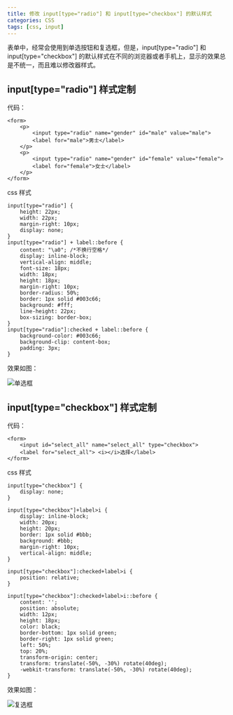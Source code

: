 ```yaml
---
title: 修改 input[type="radio"] 和 input[type="checkbox"] 的默认样式
categories: CSS
tags: [css, input]
---
```


表单中，经常会使用到单选按钮和复选框，但是，input[type="radio"] 和 input[type="checkbox"] 的默认样式在不同的浏览器或者手机上，显示的效果总是不统一，而且难以修改器样式。

<!-- more -->
## input[type="radio"] 样式定制


代码：

```
<form>
    <p>
        <input type="radio" name="gender" id="male" value="male">
        <label for="male">男士</label>
    </p>
    <p>
        <input type="radio" name="gender" id="female" value="female">
        <label for="female">女士</label>
    </p>
</form>
```
css 样式

```
input[type="radio"] {
	height: 22px;
	width: 22px;
	margin-right: 10px;
	display: none;
}
input[type="radio"] + label::before {
    content: "\a0"; /*不换行空格*/
    display: inline-block;
    vertical-align: middle;
    font-size: 18px;
    width: 18px;
    height: 18px;
    margin-right: 10px;
    border-radius: 50%;
	border: 1px solid #003c66;
	background: #fff;
	line-height: 22px;
	box-sizing: border-box;
}
input[type="radio"]:checked + label::before {
    background-color: #003c66;
    background-clip: content-box;
    padding: 3px;
}

```


效果如图：

![单选框](https://github.com/caochangkui/demo/blob/master/some-demo/radio.jpg?raw=true)

## input[type="checkbox"] 样式定制

代码：

```
<form>
    <input id="select_all" name="select_all" type="checkbox">
    <label for="select_all"> <i></i>选择</label>
</form>
```
css 样式

```
input[type="checkbox"] {
    display: none;
}

input[type="checkbox"]+label>i {
    display: inline-block;
    width: 20px;
    height: 20px;
    border: 1px solid #bbb;
    background: #bbb;
    margin-right: 10px;
    vertical-align: middle;
}

input[type="checkbox"]:checked+label>i {
    position: relative;
}

input[type="checkbox"]:checked+label>i::before {
    content: '';
    position: absolute;
    width: 12px;
    height: 18px;
    color: black;
    border-bottom: 1px solid green;
    border-right: 1px solid green;
    left: 50%;
    top: 20%;
    transform-origin: center;
    transform: translate(-50%, -30%) rotate(40deg);
    -webkit-transform: translate(-50%, -30%) rotate(40deg);
}
```

效果如图：

![复选框](https://github.com/caochangkui/demo/blob/master/some-demo/checkbox.jpg?raw=true)